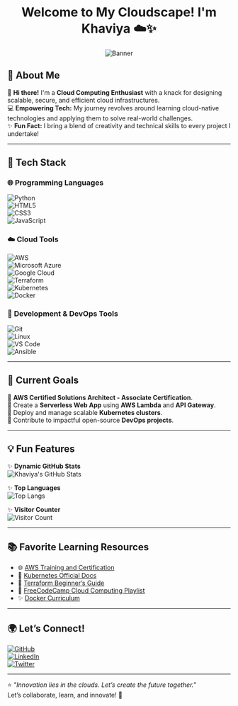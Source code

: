 <div align="center">

# Welcome to My Cloudscape! I'm **Khaviya** ☁️✨   

![Banner](https://media.giphy.com/media/du3J3cXyzhj75IOgvA/giphy.gif)

</div>


## 🦄 **About Me**  
🌱 **Hi there!** I'm a **Cloud Computing Enthusiast** with a knack for designing scalable, secure, and efficient cloud infrastructures.  
💻 **Empowering Tech:** My journey revolves around learning cloud-native technologies and applying them to solve real-world challenges.  
✨ **Fun Fact:** I bring a blend of creativity and technical skills to every project I undertake!  

---

## 🎨 **Tech Stack**  

### 🌐 **Programming Languages**  
![Python](https://img.shields.io/badge/Python-%233776AB?style=for-the-badge&logo=python&logoColor=white)  
![HTML5](https://img.shields.io/badge/HTML5-%23E34F26?style=for-the-badge&logo=html5&logoColor=white)  
![CSS3](https://img.shields.io/badge/CSS3-%231572B6?style=for-the-badge&logo=css3&logoColor=white)  
![JavaScript](https://img.shields.io/badge/JavaScript-%23F7DF1E?style=for-the-badge&logo=javascript&logoColor=black)  

### ☁️ **Cloud Tools**  
![AWS](https://img.shields.io/badge/AWS-%23232F3E?style=for-the-badge&logo=amazon-aws&logoColor=white)  
![Microsoft Azure](https://img.shields.io/badge/Azure-%230078D4?style=for-the-badge&logo=microsoft-azure&logoColor=white)  
![Google Cloud](https://img.shields.io/badge/Google%20Cloud-%234285F4?style=for-the-badge&logo=google-cloud&logoColor=white)  
![Terraform](https://img.shields.io/badge/Terraform-%23623CE4?style=for-the-badge&logo=terraform&logoColor=white)  
![Kubernetes](https://img.shields.io/badge/Kubernetes-%23326CE5?style=for-the-badge&logo=kubernetes&logoColor=white)  
![Docker](https://img.shields.io/badge/Docker-%232496ED?style=for-the-badge&logo=docker&logoColor=white)  

### 🔧 **Development & DevOps Tools**  
![Git](https://img.shields.io/badge/Git-%23F05032?style=for-the-badge&logo=git&logoColor=white)  
![Linux](https://img.shields.io/badge/Linux-%23FCC624?style=for-the-badge&logo=linux&logoColor=black)  
![VS Code](https://img.shields.io/badge/VS_Code-%230078D4?style=for-the-badge&logo=visual-studio-code&logoColor=white)  
![Ansible](https://img.shields.io/badge/Ansible-%23EE0000?style=for-the-badge&logo=ansible&logoColor=white)  

---

## 🚀 **Current Goals**  
🎯 **AWS Certified Solutions Architect - Associate Certification**.  
🎯 Create a **Serverless Web App** using **AWS Lambda** and **API Gateway**.  
🎯 Deploy and manage scalable **Kubernetes clusters**.  
🎯 Contribute to impactful open-source **DevOps projects**.  

---

## 💡 **Fun Features**  

✨ **Dynamic GitHub Stats**  
![Khaviya's GitHub Stats](https://github-readme-stats.vercel.app/api?username=khaviya&show_icons=true&theme=radical)  

✨ **Top Languages**  
![Top Langs](https://github-readme-stats.vercel.app/api/top-langs/?username=khaviya&layout=compact&theme=radical)  

✨ **Visitor Counter**  
![Visitor Count](https://komarev.com/ghpvc/?username=khaviya&color=brightgreen)  

---

## 📚 **Favorite Learning Resources**  
- 🌐 [AWS Training and Certification](https://aws.amazon.com/training/)  
- 📘 [Kubernetes Official Docs](https://kubernetes.io/docs/home/)  
- 📖 [Terraform Beginner’s Guide](https://developer.hashicorp.com/terraform/tutorials)  
- 🎥 [FreeCodeCamp Cloud Computing Playlist](https://www.freecodecamp.org/)  
- ✨ [Docker Curriculum](https://docker-curriculum.com/)  

---

## 🌍 **Let’s Connect!**  
[![GitHub](https://img.shields.io/badge/GitHub-%23181717?style=for-the-badge&logo=github&logoColor=white)](https://github.com/khaviya)  
[![LinkedIn](https://img.shields.io/badge/LinkedIn-%230077B5?style=for-the-badge&logo=linkedin&logoColor=white)](https://linkedin.com/in/khaviya)  
[![Twitter](https://img.shields.io/badge/Twitter-%231DA1F2?style=for-the-badge&logo=twitter&logoColor=white)](https://twitter.com/khaviya)  

---

⭐️ *"Innovation lies in the clouds. Let’s create the future together."*  
Let’s collaborate, learn, and innovate! 🚀  